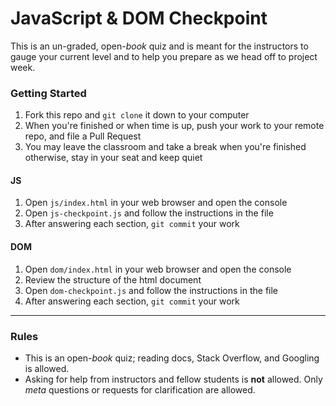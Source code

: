 # JavaScript & DOM Checkpoint

This is an un-graded, open-*book* quiz and is meant for the instructors to gauge your current level and to help you prepare as we head off to project week.

### Getting Started
1. Fork this repo and `git clone` it down to your computer
1. When you're finished or when time is up, push your work to your remote repo, and file a Pull Request
1. You may leave the classroom and take a break when you're finished otherwise, stay in your seat and keep quiet

#### JS 
1. Open `js/index.html` in your web browser and open the console
1. Open `js-checkpoint.js` and follow the instructions in the file
1. After answering each section, `git commit` your work

#### DOM
1. Open `dom/index.html` in your web browser and open the console
1. Review the structure of the html document
1. Open `dom-checkpoint.js` and follow the instructions in the file
1. After answering each section, `git commit` your work

---

### Rules
- This is an open-*book* quiz; reading docs, Stack Overflow, and Googling is allowed.
- Asking for help from instructors and fellow students is **not** allowed. Only *meta* questions or requests for clarification are allowed.

